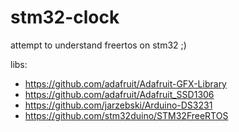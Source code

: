# stm32-clock
attempt to understand freertos on stm32 ;)

libs:
- https://github.com/adafruit/Adafruit-GFX-Library
- https://github.com/adafruit/Adafruit_SSD1306
- https://github.com/jarzebski/Arduino-DS3231
- https://github.com/stm32duino/STM32FreeRTOS
